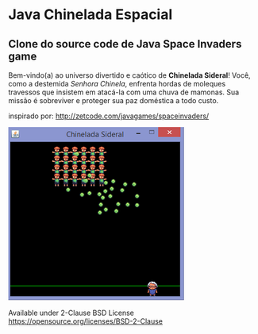 # Java Chinelada Espacial
## Clone do source code de Java Space Invaders game
Bem-vindo(a) ao universo divertido e caótico de **Chinelada Sideral**! Você, como a destemida *Senhora Chinela*, enfrenta hordas de moleques travessos que insistem em atacá-la com uma chuva de mamonas. Sua missão é sobreviver e proteger sua paz doméstica a todo custo. 

inspirado por:
http://zetcode.com/javagames/spaceinvaders/

![screenshot Chinelada Sideral](chinelada.png)

Available under 2-Clause BSD License https://opensource.org/licenses/BSD-2-Clause  
